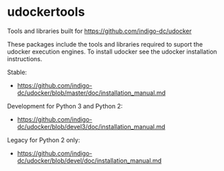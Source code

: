 # udockertools
Tools and libraries built for https://github.com/indigo-dc/udocker

These packages include the tools and libraries required to suport the udocker execution engines. To install udocker see the udocker installation instructions.

Stable:
* https://github.com/indigo-dc/udocker/blob/master/doc/installation_manual.md 

Development for Python 3 and Python 2:
* https://github.com/indigo-dc/udocker/blob/devel3/doc/installation_manual.md 

Legacy for Python 2 only:
* https://github.com/indigo-dc/udocker/blob/devel/doc/installation_manual.md 

